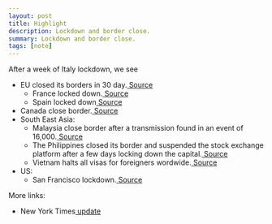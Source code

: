 ```yaml
---
layout: post
title: Highlight
description: Lockdown and border close.
summary: Lockdown and border close.
tags: [note]
---
```


After a week of Italy lockdown, we see

*   EU closed its borders in 30 day.[ Source](https://www.washingtonpost.com/world/europe/europe-closing-borders-coronavirus/2020/03/17/131a6f56-67c8-11ea-b199-3a9799c54512_story.html)
    *   France locked down.[ Source](https://www.france24.com/en/20200317-france-s-coronavirus-lockdown-what-you-can-and-can-t-do)
    *   Spain locked down[ Source](https://www.nytimes.com/2020/03/15/world/europe/spain-coronavirus.html)
*   Canada close border.[ Source](https://nationalpost.com/news/canada/trudeau-travel-restrictions-ban-coronavirus-covid19-canada)
*   South East Asia:
    *   Malaysia close border after a transmission found in an event of 16,000.[ Source](https://thethaiger.com/coronavirus/cv19-asia/malaysia-closes-its-borders)
    *   The Philippines closed its border and suspended the stock exchange platform after a few days locking down the capital.[ Source](https://www.aljazeera.com/news/2020/03/coronavirus-philippines-quarantines-island-57-million-people-200316161225532.html)
    *   Vietnam halts all visas for foreigners wordwide.[ Source](https://www.voatiengviet.com/a/covid-19-vn-ngung-cap-visa-toan-cau-canh-bao-nguoi-da-den-malaysia/5332038.html)
*   US:
    *   San Francisco lockdown.[ Source](https://www.tmz.com/2020/03/16/san-francisco-coronavirus-lockdown-curfew-three-weeks/)

More links:

*   New York Times[ update](https://www.nytimes.com/article/coronavirus-travel-restrictions.html)
